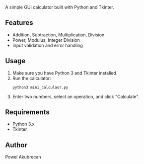 A simple GUI calculator built with Python and Tkinter.

## Features

- Addition, Subtraction, Multiplication, Division
- Power, Modulus, Integer Division
- Input validation and error handling

## Usage

1. Make sure you have Python 3 and Tkinter installed.
2. Run the calculator:
   ```
   python3 mini_calculaor.py
   ```
3. Enter two numbers, select an operation, and click "Calculate".

## Requirements

- Python 3.x
- Tkinter

## Author

Powel Akubrecah

